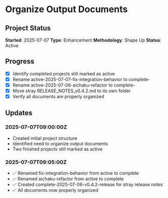 # Organize Output Documents

## Project Status

**Started**: 2025-07-07 **Type**: Enhancement **Methodology**: Shape Up
**Status**: Active

## Progress

- [x] Identify completed projects still marked as active
- [x] Rename active-2025-07-07-fix-integration-behavior to complete-
- [x] Rename active-2025-07-06-aichaku-refactor to complete-
- [x] Move stray RELEASE_NOTES_v0.4.2.md to its own folder
- [x] Verify all documents are properly organized

## Updates

### 2025-07-07T09:00:00Z

- Created initial project structure
- Identified need to organize output documents
- Two finished projects still marked as active

### 2025-07-07T09:05:00Z

- ✅ Renamed fix-integration-behavior from active to complete
- ✅ Renamed aichaku-refactor from active to complete
- ✅ Created complete-2025-07-06-v0.4.2-release for stray release notes
- ✅ All documents now properly organized
